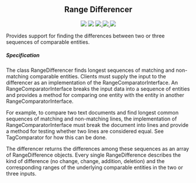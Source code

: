 <h2 align="center">Range Differencer</h2>

<p align="center">
    <img src="https://img.shields.io/packagist/php-v/snebes/range-differencer.svg"/>
    <img src="https://img.shields.io/packagist/v/snebes/range-differencer.svg"/>
    <a href="https://scrutinizer-ci.com/g/snebes/range-differencer" target="_blank">
        <img src="https://img.shields.io/scrutinizer/build/g/snebes/range-differencer.svg"/>
        <img src="https://img.shields.io/scrutinizer/g/snebes/range-differencer.svg"/>
        <img src="https://img.shields.io/scrutinizer/coverage/g/snebes/range-differencer.svg"/>
    </a>
</p>


Provides support for finding the differences between two or three sequences of comparable entities.

##### Specification

The class RangeDifferencer finds longest sequences of matching and non-matching comparable entities.
Clients must supply the input to the differencer as an implementation of the RangeComparatorInterface. An RangeComparatorInterface breaks the input data into a sequence of entities and provides a method for comparing one entity with the entity in another RangeComparatorInterface.

For example, to compare two text documents and find longest common sequences of matching and non-matching lines, the implementation of RangeComparatorInterface must break the document into lines and provide a method for testing whether two lines are considered equal. See TagComparator for how this can be done.

The differencer returns the differences among these sequences as an array of RangeDifference objects. Every single RangeDifference describes the kind of difference (no change, change, addition, deletion) and the corresponding ranges of the underlying comparable entities in the two or three inputs.
